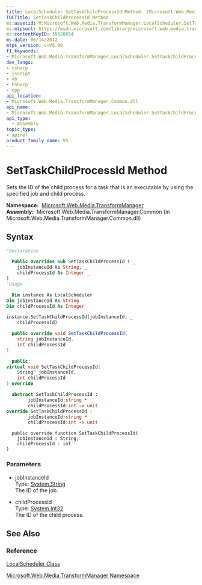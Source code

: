 ```yaml
---
title: LocalScheduler.SetTaskChildProcessId Method  (Microsoft.Web.Media.TransformManager)
TOCTitle: SetTaskChildProcessId Method
ms:assetid: M:Microsoft.Web.Media.TransformManager.LocalScheduler.SetTaskChildProcessId(System.String,System.Int32)
ms:mtpsurl: https://msdn.microsoft.com/library/microsoft.web.media.transformmanager.localscheduler.settaskchildprocessid(v=VS.90)
ms:contentKeyID: 35520854
ms.date: 06/14/2012
mtps_version: v=VS.90
f1_keywords:
- Microsoft.Web.Media.TransformManager.LocalScheduler.SetTaskChildProcessId
dev_langs:
- csharp
- jscript
- vb
- FSharp
- cpp
api_location:
- Microsoft.Web.Media.TransformManager.Common.dll
api_name:
- Microsoft.Web.Media.TransformManager.LocalScheduler.SetTaskChildProcessId
api_type:
  - Assembly
topic_type:
- apiref
product_family_name: VS
---
```


# SetTaskChildProcessId Method

Sets the ID of the child process for a task that is an executable by using the specified job and child process.

**Namespace:**  [Microsoft.Web.Media.TransformManager](microsoft-web-media-transformmanager-namespace.md)  
**Assembly:**  Microsoft.Web.Media.TransformManager.Common (in Microsoft.Web.Media.TransformManager.Common.dll)

## Syntax

```vb
'Declaration

  Public Overrides Sub SetTaskChildProcessId ( _
    jobInstanceId As String, _
    childProcessId As Integer _
)
'Usage

  Dim instance As LocalScheduler
Dim jobInstanceId As String
Dim childProcessId As Integer

instance.SetTaskChildProcessId(jobInstanceId, _
    childProcessId)
```

```csharp
  public override void SetTaskChildProcessId(
    string jobInstanceId,
    int childProcessId
)
```

```cpp
  public:
virtual void SetTaskChildProcessId(
    String^ jobInstanceId, 
    int childProcessId
) override
```

``` fsharp
  abstract SetTaskChildProcessId : 
        jobInstanceId:string * 
        childProcessId:int -> unit 
override SetTaskChildProcessId : 
        jobInstanceId:string * 
        childProcessId:int -> unit 
```

```jscript
  public override function SetTaskChildProcessId(
    jobInstanceId : String, 
    childProcessId : int
)
```

### Parameters

  - jobInstanceId  
    Type: [System.String](https://msdn.microsoft.com/library/s1wwdcbf)  
    The ID of the job.  

<!-- end list -->

  - childProcessId  
    Type: [System.Int32](https://msdn.microsoft.com/library/td2s409d)  
    The ID of the child process.  

## See Also

### Reference

[LocalScheduler Class](localscheduler-class-microsoft-web-media-transformmanager.md)

[Microsoft.Web.Media.TransformManager Namespace](microsoft-web-media-transformmanager-namespace.md)

